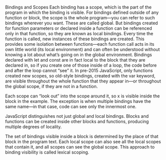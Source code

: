 Bindings and Scopes
Each binding has a scope, which is the part of the program in which the binding is visible. For bindings defined outside of any function or block, the
scope is the whole program—you can refer to such bindings wherever you
want. These are called global.
But bindings created for function parameters or declared inside a
function can be referenced only in that function, so they are known as local
bindings. Every time the function is called, new instances of these bindings
are created. This provides some isolation between functions—each function call acts in its own little world (its local environment) and can often
be understood without knowing a lot about what’s going on in the global
environment.
Bindings declared with let and const are in fact local to the block that
they are declared in, so if you create one of those inside of a loop, the code
before and after the loop cannot “see” it. In pre-2015 JavaScript, only functions created new scopes, so old-style bindings, created with the var keyword,
are visible throughout the whole function that they appear in—or throughout the global scope, if they are not in a function.

Each scope can “look out” into the scope around it, so x is visible inside the block in the example. The exception is when multiple bindings have the same name—in that case, code can see only the innermost one.

JavaScript distinguishes not just global and local bindings. Blocks and functions can be created inside other blocks and functions, producing multiple degrees of locality.

The set of bindings visible inside a block is determined by the place of that block in the program text. Each local scope can also see all the local scopes that contain it, and all scopes can see the global scope. This approach to binding visibility is called lexical scoping.
